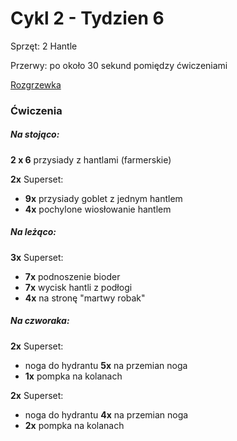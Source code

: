 # Cykl 2 - Tydzien 6

Sprzęt: 2 Hantle

Przerwy: po około 30 sekund pomiędzy ćwiczeniami

[Rozgrzewka](rozgrzewka.md)

### Ćwiczenia

##### Na stojąco:

**2 x 6** przysiady z hantlami (farmerskie)

**2x** Superset:

- **9x** przysiady goblet z jednym hantlem
- **4x** pochylone wiosłowanie hantlem

##### Na leżąco:

**3x** Superset:

- **7x** podnoszenie bioder  
- **7x** wycisk hantli z podłogi
- **4x** na stronę "martwy robak"

##### Na czworaka:

**2x** Superset:

- noga do hydrantu **5x** na przemian noga
- **1x** pompka na kolanach

**2x** Superset:

- noga do hydrantu **4x** na przemian noga
- **2x** pompka na kolanach
